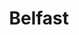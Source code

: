 ---
title: Belfast
linktitle: Belfast
description: In 2005, when I lived in Dublin, I made a weekend trip to Belfast. It made a huge, if not always positive impression on me. Several years after the violence subsided, you could still see the marks it left. Barbwire everywhere, schools looked like prisons and police stations looked like fortresses. Murals praising terrorists from both sides - although some peaceful murals began to appear.

---